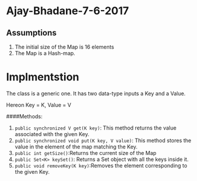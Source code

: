 Ajay-Bhadane-7-6-2017
===

Assumptions
---
1. The initial size of the Map is 16 elements
2. The Map is a Hash-map.
 
 Implmentstion
 ===
 The class is a generic one. It has two data-type inputs a Key and a Value.
 
 Hereon Key = K, Value = V
 
 ####Methods:
 1. `public synchronized V get(K key)`: This method returns the value associated with the given Key.
 2. `public synchronized void put(K key, V value)`: This method stores the value in the element of the map matching the Key.
 3. `public int getSize()`:Returns the current size of the Map
 4. `public Set<K> keySet()`: Returns a Set object with all the keys inside it.
 5. `public void removeKey(K key)`:Removes the element corresponding to the given Key.
 
